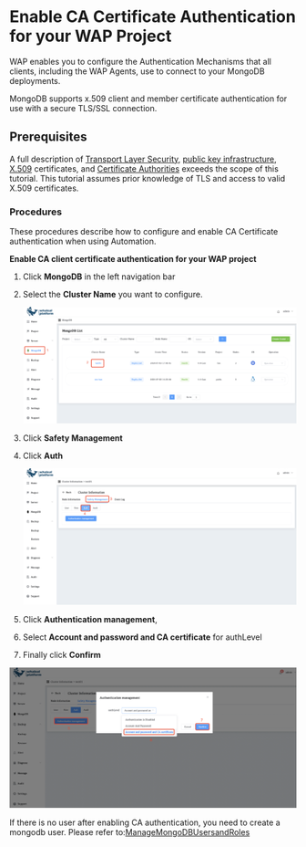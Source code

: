 # Enable CA Certificate Authentication for your WAP Project

WAP enables you to configure the Authentication Mechanisms that all clients, including the WAP Agents, use to connect to your MongoDB deployments. 

MongoDB supports x.509 client and member certificate authentication for use with a secure TLS/SSL connection. 

## Prerequisites

A full description of [Transport Layer Security](https://en.wikipedia.org/wiki//Transport_Layer_Security?oldid=822395560), [public key infrastructure](https://en.wikipedia.org/wiki//Public_key_infrastructure?oldid=821842572), [X.509](https://tools.ietf.org/html/5280) certificates, and [Certificate Authorities](https://en.wikipedia.org/wiki//Certificate_authority?oldid=821423246) exceeds the scope of this tutorial. This tutorial assumes prior knowledge of TLS and access to valid X.509 certificates.



### Procedures

These procedures describe how to configure and enable CA Certificate authentication when using Automation. 

**Enable CA client certificate authentication for your WAP project**

1. Click **MongoDB** in the left navigation bar

2. Select the **Cluster Name** you want to configure.

   ![03-EnableX509Authentication](../../images/08-Security/03-EnableX509Authentication.png)

3. Click **Safety Management**

4. Click **Auth**

   ![03-EnableX509Authentication1](../../images/08-Security/03-EnableX509Authentication1.png)

5. Click **Authentication management**,

6. Select **Account and password and CA certificate** for authLevel

7. Finally click **Confirm**

![03-EnableX509Authentication2](../../images/08-Security/03-EnableX509Authentication2.png)



If there is no user after enabling CA authentication, you need to create a mongodb user. Please refer to:[ManageMongoDBUsersandRoles](04-ManageMongoDBUsersandRoles.md)